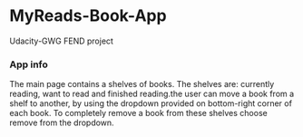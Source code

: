 # MyReads-Book-App
Udacity-GWG FEND project

### App info
The main page contains a shelves of books. The shelves are: currently reading, want to read and finished reading.the user can move a book from a shelf to another, by using the dropdown provided on bottom-right corner of each book.
To completely remove a book from these shelves choose remove from the dropdown.
